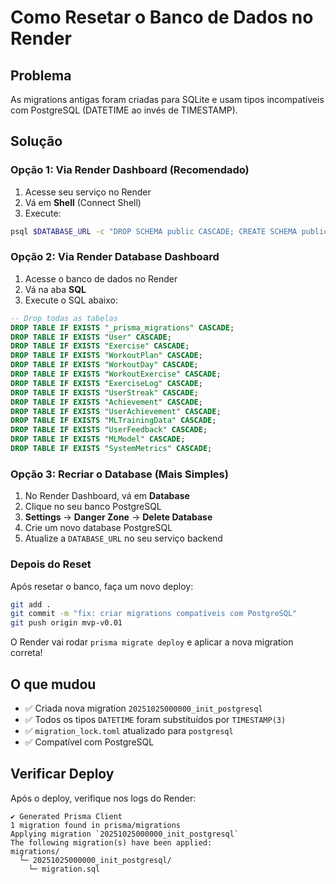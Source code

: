 # Como Resetar o Banco de Dados no Render

## Problema
As migrations antigas foram criadas para SQLite e usam tipos incompatíveis com PostgreSQL (DATETIME ao invés de TIMESTAMP).

## Solução

### Opção 1: Via Render Dashboard (Recomendado)

1. Acesse seu serviço no Render
2. Vá em **Shell** (Connect Shell)
3. Execute:
```bash
psql $DATABASE_URL -c "DROP SCHEMA public CASCADE; CREATE SCHEMA public;"
```

### Opção 2: Via Render Database Dashboard

1. Acesse o banco de dados no Render
2. Vá na aba **SQL**
3. Execute o SQL abaixo:

```sql
-- Drop todas as tabelas
DROP TABLE IF EXISTS "_prisma_migrations" CASCADE;
DROP TABLE IF EXISTS "User" CASCADE;
DROP TABLE IF EXISTS "Exercise" CASCADE;
DROP TABLE IF EXISTS "WorkoutPlan" CASCADE;
DROP TABLE IF EXISTS "WorkoutDay" CASCADE;
DROP TABLE IF EXISTS "WorkoutExercise" CASCADE;
DROP TABLE IF EXISTS "ExerciseLog" CASCADE;
DROP TABLE IF EXISTS "UserStreak" CASCADE;
DROP TABLE IF EXISTS "Achievement" CASCADE;
DROP TABLE IF EXISTS "UserAchievement" CASCADE;
DROP TABLE IF EXISTS "MLTrainingData" CASCADE;
DROP TABLE IF EXISTS "UserFeedback" CASCADE;
DROP TABLE IF EXISTS "MLModel" CASCADE;
DROP TABLE IF EXISTS "SystemMetrics" CASCADE;
```

### Opção 3: Recriar o Database (Mais Simples)

1. No Render Dashboard, vá em **Database**
2. Clique no seu banco PostgreSQL
3. **Settings** → **Danger Zone** → **Delete Database**
4. Crie um novo database PostgreSQL
5. Atualize a `DATABASE_URL` no seu serviço backend

### Depois do Reset

Após resetar o banco, faça um novo deploy:

```bash
git add .
git commit -m "fix: criar migrations compatíveis com PostgreSQL"
git push origin mvp-v0.01
```

O Render vai rodar `prisma migrate deploy` e aplicar a nova migration correta!

## O que mudou

- ✅ Criada nova migration `20251025000000_init_postgresql`
- ✅ Todos os tipos `DATETIME` foram substituídos por `TIMESTAMP(3)`
- ✅ `migration_lock.toml` atualizado para `postgresql`
- ✅ Compatível com PostgreSQL

## Verificar Deploy

Após o deploy, verifique nos logs do Render:
```
✔ Generated Prisma Client
1 migration found in prisma/migrations
Applying migration `20251025000000_init_postgresql`
The following migration(s) have been applied:
migrations/
  └─ 20251025000000_init_postgresql/
    └─ migration.sql
```
